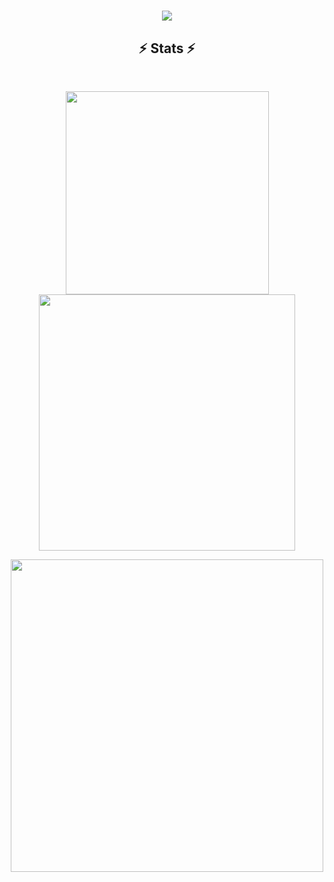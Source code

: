 <h1 align="center">
  <a href="https://git.io/typing-svg">
    <img src="https://readme-typing-svg.herokuapp.com/?lines=This+is+Ethan+Bauer;Nice+to+meet+you+%F0%9F%91%8B&center=true&size=30">
  </a>
</h1>

<h2 align="center">⚡ Stats ⚡</h2>
<br>



<p align="center">
<a href="https://github.com/EthanBauer/">
      <img width=325  src="https://github-readme-stats.vercel.app/api/top-langs/?username=EthanBauer&theme=dark&hide_border=false&layout=compact" />
      <img width=410  src="https://github-readme-stats.vercel.app/api?username=EthanBauer&theme=dark&hide_border=false&include_all_commits=true&count_private=true" />
 </a>
</p>
<p align="center">
<a href="https://github.com/EthanBauer/">
      <img width=500 src="https://github-readme-streak-stats.herokuapp.com/?user=EthanBauer&theme=dark&hide_border=false" />
</a>
</p>
